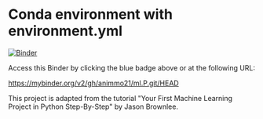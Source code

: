 # Conda environment with environment.yml

[![Binder](http://mybinder.org/badge_logo.svg)](https://mybinder.org/v2/gh/animmo21/ml.P.git/HEAD)

Access this Binder by clicking the blue badge above or at the following URL:

https://mybinder.org/v2/gh/animmo21/ml.P.git/HEAD

This project is adapted from the tutorial "Your First Machine Learning Project in Python Step-By-Step" by Jason Brownlee.
